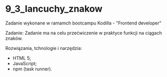 # 9_3_lancuchy_znakow

Zadanie wykonane w ramamch bootcampu Kodilla - "Frontend developer"

Zadanie:
Zadanie ma na celu przećwiczenie w praktyce funkcji na ciągach znaków.

Rozwiązania, tchnologie i narzędzia:
- HTML 5;
- JavaScript;
- npm (task runner).
